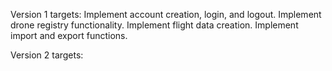Version 1 targets:
Implement account creation, login, and logout.
Implement drone registry functionality.
Implement flight data creation.
Implement import and export functions.

Version 2 targets:
